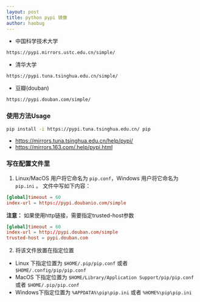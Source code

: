 ```yaml
---
layout: post
title: python pypi 镜像
author: haobug
---
```


<!--
http://mirrors.aliyun.com/pypi/simple/  aliyun mirror is not stable some how
-->

* 中国科学技术大学 
```
https://pypi.mirrors.ustc.edu.cn/simple/
```
* 清华大学
```
https://pypi.tuna.tsinghua.edu.cn/simple/
```
* 豆瓣(douban) 
```
https://pypi.douban.com/simple/
```

### 使用方法Usage
```bash
pip install -i https://pypi.tuna.tsinghua.edu.cn/ pip 
```
* https://mirrors.tuna.tsinghua.edu.cn/help/pypi/
* https://mirrors.163.com/.help/pypi.html


### 写在配置文件里
1. Linux/MacOS 用户将它命名为 `pip.conf`，Windows 用户将它命名为 `pip.ini` 。 文件中写如下内容：
```conf
[global]timeout = 60
index-url = https://pypi.doubanio.com/simple
```
  **注意：** 如果使用http链接，需要指定trusted-host参数

```conf
[global]timeout = 60
index-url = http://pypi.douban.com/simple
trusted-host = pypi.douban.com
```

2. 将该文件放置在指定位置
  - Linux 下指定位置为 ```$HOME/.pip/pip.conf``` 或者 ```$HOME/.config/pip/pip.conf```
  - MacOS 下指定位置为 ```$HOME/Library/Application Support/pip/pip.conf``` 或者 ```$HOME/.pip/pip.conf```
  - Windows下指定位置为 ```%APPDATA%\pip\pip.ini``` 或者 ```%HOME%\pip\pip.ini```